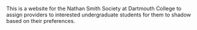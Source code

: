 This is a website for the Nathan Smith Society at Dartmouth College to assign providers to interested undergraduate students for them to shadow based on their preferences.
